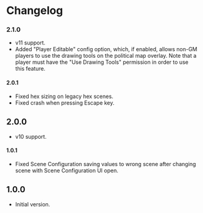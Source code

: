# Changelog

### 2.1.0

- v11 support.
- Added "Player Editable" config option, which, if enabled, allows non-GM players to use the drawing tools on the political map overlay. Note that a player must have the "Use Drawing Tools" permission in order to use this feature.

#### 2.0.1

- Fixed hex sizing on legacy hex scenes.
- Fixed crash when pressing Escape key.

## 2.0.0

- v10 support.

#### 1.0.1

- Fixed Scene Configuration saving values to wrong scene after changing scene with Scene Configuration UI open.

## 1.0.0

- Initial version.
